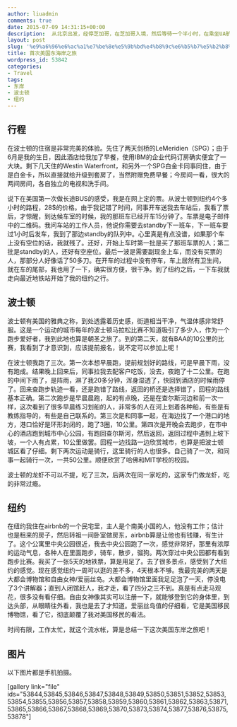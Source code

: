 ```yaml
---
author: liuadmin
comments: true
date: 2015-07-09 14:31:15+00:00
description:  从北京出发，经停芝加哥，在芝加哥入境，然后等待一个半小时，在乘坐UA航班飞波士顿。在波士顿开回5天后，乘坐大巴到纽约。从纽约回来的时候是从新泽西的机场搭乘UA航班，直飞北京。总的来说在定的票，三个航段含税的价格是5500多，以至于来回程24小时几万公里都白飞了，屁股座的快痛成八瓣了，没有积累到一公里的飞程；不过给公司省大钱了。
layout: post
slug: '%e9%a6%96%e6%ac%a1%e7%be%8e%e5%9b%bd%e4%b8%9c%e6%b5%b7%e5%b2%b8%e4%b9%8b%e6%97%85'
title: 首次美国东海岸之旅
wordpress_id: 53842
categories:
- Travel
tags:
- 东岸
- 波士顿
- 纽约
---
```


## 行程


在波士顿的住宿是非常完美的体验。先住了两天剑桥的LeMeridien（SPG）；由于6月是我的生日，因此酒店给我加了早餐，使用IBM的企业代码订房确实便宜了一大块。剩下几天住的Westin Waterfront，和另外一个SPG白金卡同事同住，由于是白金卡，所以直接就给升级到套房了，当然附赠免费早餐；今房间一看，很大的两间房间，各自独立的电视和洗手间。

说下在美国第一次做长途BUS的感受，我是在网上定的票。从波士顿到纽约4个多小时的路程，28$的价格。由于我记错了时间，同事开车送我去车站后，我看了票后，才惊醒，到达候车室的时候，我的那班车已经开车15分钟了。车票是电子邮件中的二维码。我问车站的工作人员，他说你需要去standby下一班车，下一班车要过1小时后发车，我到了那边standby的队列中。心里真是有点没谱，如果那个车上没有空位的话，我就残了。还好，开始上车时第一批是买了那班车票的人；第二批是standby的人，还好有空座位。最后一波是需要副现金上车，而没有买票的人，那部分人好像话了50多刀。在开车的过程中没有停车，车上居然有卫生间，就在车的尾部，我也用了一下，确实很方便，很干净。到了纽约之后，一下车我就走向最近地铁站开始了我的纽约之行。


## 波士顿


波士顿有美国的雅典之称，到处透露着历史感，街道相当干净，气温体感非常舒服。这是一个运动的城市每年的波士顿马拉松比赛不知道吸引了多少人，作为一个跑步爱好者，我到此地也算是朝圣之旅了。到的第二天，就有BAA的10公里的比赛，我看到了才意识到，应该提前报名，说不定可以参加上呢！

在波士顿我跑了三次。第一次本想早晨跑，提前规划好的路线，可是早晨下雨，没有跑成。结果晚上回来后，同事拉我去配客户吃饭，没去，夜跑了十二公里。在跑的中间下雨了，是阵雨，淋了我20多分钟，浑身湿透了，快回到酒店的时候雨停了。回来查跑步轨迹一看，还是跑错了路线，返回的桥还是选择错了，回程的路线基本正确。第二次跑步是早晨晨跑，起的有点晚，还是在查尔斯河边和前一次一样，这次看到了很多早晨练习划船的人，非常多的人在河上划着各种船，有些是有教练指导的，有些是自己联系的。第三次是和同事一起，在海边找了一个港口的地方，港口恰好是环形封闭的，跑了3圈，10公里。第四次是开晚会去跑步，在市中心的酒店跑到城市中心公园，有跑回查尔斯河，然后返回，返回过程中遇到上坡下坡，一个人有点累，10公里做罢。回程一边找路一边欣赏城市，也算是把波士顿城区看了仔细。剩下两次运动是骑行，这里骑行的人也很多。自己骑了一次，和同事一起骑行一次，一共50公里。顺便欣赏了哈佛和MIT学校的校园。

波士顿的龙虾不可以不提，吃了三次，后两次在同一家吃的，这家专门做龙虾，吃的非常过瘾。


## 纽约


在纽约我住在airbnb的一个民宅里，主人是个南美小国的人，他没有工作；估计也是租来的房子，然后转祖一间卧室做房东，airbnb算是让他也有钱赚，有生计了。这个公寓里中央公园很近，我去中央公园跑了一次，感觉非常好，那里有浓厚的运动气息，各种人在里面跑步，骑车，散步，骝狗。两次穿过中央公园都有看到跑步比赛。我买了一张5天的地铁票，算是用足了。去了很多景点，感受到了大纽约的感觉。现在感觉纽约一周可以逛的差不多，4天根本不够。我最完美的两天是大都会博物馆和自由女神/爱丽丝岛。大都会博物馆里面我足足泡了一天，停没电了3个讲解器；直到人闭馆赶人，我才走，看了四分之三不到。真是有点走马观花，很多没有看仔细。自由女神像其实可以注册一下，就能够登到它的身体里，到达头部，从眼睛往外看，我也是去了才知道。爱丽丝岛值的仔细看，它是美国移民博物馆，看了它，彻底颠覆了我对美国移民的看法。

时间有限，工作太忙，就这个流水帐，算是总结一下这次美国东岸之旅吧！


## 图片


以下图片都是手机拍摄。

[gallery link="file" ids="53844,53845,53846,53847,53848,53849,53850,53851,53852,53853,53854,53855,53856,53857,53858,53859,53860,53861,53862,53863,53871,53865,53866,53867,53868,53869,53870,53873,53874,53877,53876,53875,53878"]

